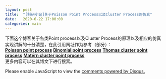 ```yaml
---
layout: post
title:  "[科研小记]关于Poisson Point Process以及Cluster Process的仿真"
date:   2020-6-22 17:00:00
categories: main
---
```


下面这个博客关于各类Point process以及Cluster Process的原理以及相应的仿真实现讲解的十分清楚，在此引用网址作为参考（部分）：
<br>
[**Poisson point process**](https://hpaulkeeler.com/checking-poisson-point-process-simulations/)
[**Binomial point process**](https://hpaulkeeler.wordpress.com/2018/07/01/point-process-simulation/)
[**Thomas cluster point process**](https://hpaulkeeler.com/simulating-a-thomas-cluster-point-process/)
[**Matérn cluster point process**](https://hpaulkeeler.com/simulating-a-matern-cluster-point-process/)
<br>
更多内容可以在其博文下进行搜索。
<br>
<div id="disqus_thread"></div>
<script>

/**
*  RECOMMENDED CONFIGURATION VARIABLES: EDIT AND UNCOMMENT THE SECTION BELOW TO INSERT DYNAMIC VALUES FROM YOUR PLATFORM OR CMS.
*  LEARN WHY DEFINING THESE VARIABLES IS IMPORTANT: https://disqus.com/admin/universalcode/#configuration-variables*/
/*
var disqus_config = function () {
this.page.url = PAGE_URL;  // Replace PAGE_URL with your page's canonical URL variable
this.page.identifier = PAGE_IDENTIFIER; // Replace PAGE_IDENTIFIER with your page's unique identifier variable
};
*/
(function() { // DON'T EDIT BELOW THIS LINE
var d = document, s = d.createElement('script');
s.src = 'https://nathendrake.disqus.com/embed.js';
s.setAttribute('data-timestamp', +new Date());
(d.head || d.body).appendChild(s);
})();
</script>
<noscript>Please enable JavaScript to view the <a href="https://disqus.com/?ref_noscript">comments powered by Disqus.</a></noscript>
